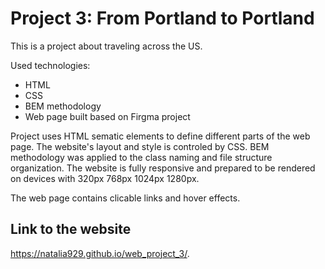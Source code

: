 # Project 3: From Portland to Portland


This is a project about traveling across the US. 

Used technologies:
* HTML
* CSS
* BEM methodology
* Web page built based on Firgma project


Project uses HTML sematic elements to define different parts of the web page. The website's layout and style is controled by CSS. BEM methodology was applied to the class naming and file structure organization. The website is fully responsive and prepared to be rendered on devices with 320px 768px 1024px 1280px.

The web page contains clicable links and hover effects. 


## Link to the website

https://natalia929.github.io/web_project_3/.